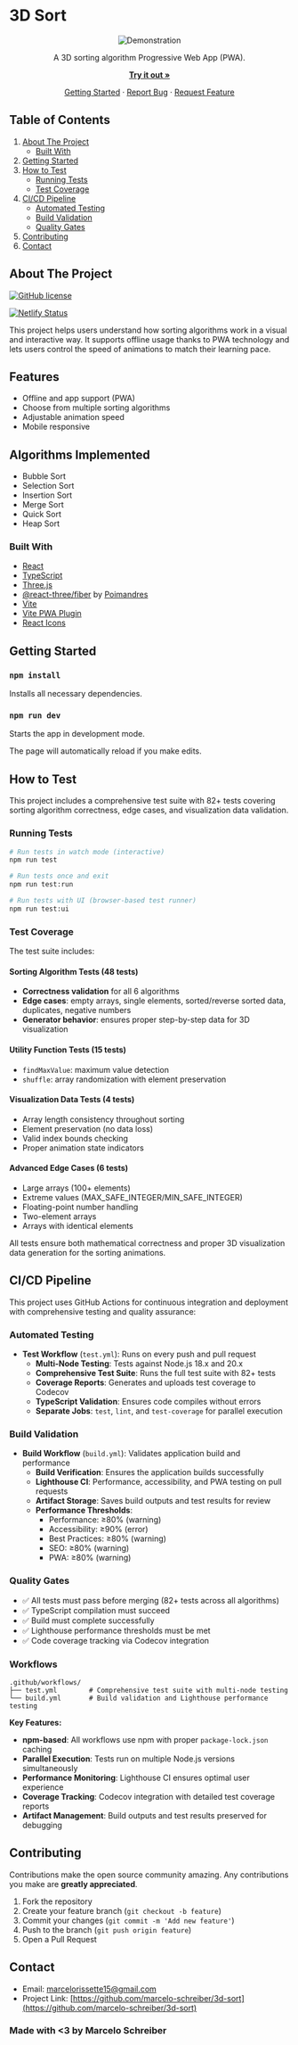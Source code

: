 # 3D Sort

<div align="center">

![Demonstration](public/demo.gif)

A 3D sorting algorithm Progressive Web App (PWA).

[**Try it out »**](https://3dsort.marcelo-schreiber.com/)

[Getting Started](#getting-started) · [Report Bug](https://github.com/marcelo-schreiber/3d-sort/issues) · [Request Feature](https://github.com/marcelo-schreiber/3d-sort/issues)

</div>

## Table of Contents

1. [About The Project](#about-the-project)
   - [Built With](#built-with)
2. [Getting Started](#getting-started)
3. [How to Test](#how-to-test)
   - [Running Tests](#running-tests)
   - [Test Coverage](#test-coverage)
4. [CI/CD Pipeline](#cicd-pipeline)
   - [Automated Testing](#automated-testing)
   - [Build Validation](#build-validation)
   - [Quality Gates](#quality-gates)
5. [Contributing](#contributing)
6. [Contact](#contact)

## About The Project

[![GitHub license](https://img.shields.io/github/license/marcelo-schreiber/3d-sort)](https://github.com/marcelo-schreiber/3d-sort/blob/main/LICENSE)

[![Netlify Status](https://api.netlify.com/api/v1/badges/0df0640d-32b2-47e8-b9be-015a8818b9d6/deploy-status)](https://app.netlify.com/projects/3dsort/deploys)

This project helps users understand how sorting algorithms work in a visual and interactive way. It supports offline usage thanks to PWA technology and lets users control the speed of animations to match their learning pace.

## Features

- Offline and app support (PWA)
- Choose from multiple sorting algorithms
- Adjustable animation speed
- Mobile responsive

## Algorithms Implemented

- Bubble Sort
- Selection Sort
- Insertion Sort
- Merge Sort
- Quick Sort
- Heap Sort

### Built With

- [React](https://reactjs.org/)
- [TypeScript](https://www.typescriptlang.org/)
- [Three.js](https://threejs.org/)
- [@react-three/fiber](https://docs.pmnd.rs/react-three-fiber/getting-started/introduction) by [Poimandres](https://github.com/pmndrs)
- [Vite](https://vitejs.dev/)
- [Vite PWA Plugin](https://vite-pwa-org.netlify.app/)
- [React Icons](https://react-icons.github.io/react-icons/)

## Getting Started

### `npm install`

Installs all necessary dependencies.

### `npm run dev`

Starts the app in development mode.

The page will automatically reload if you make edits.

## How to Test

This project includes a comprehensive test suite with 82+ tests covering sorting algorithm correctness, edge cases, and visualization data validation.

### Running Tests

```bash
# Run tests in watch mode (interactive)
npm run test

# Run tests once and exit
npm run test:run

# Run tests with UI (browser-based test runner)
npm run test:ui
```

### Test Coverage

The test suite includes:

#### **Sorting Algorithm Tests (48 tests)**

- **Correctness validation** for all 6 algorithms
- **Edge cases**: empty arrays, single elements, sorted/reverse sorted data, duplicates, negative numbers
- **Generator behavior**: ensures proper step-by-step data for 3D visualization

#### **Utility Function Tests (15 tests)**

- `findMaxValue`: maximum value detection
- `shuffle`: array randomization with element preservation

#### **Visualization Data Tests (4 tests)**

- Array length consistency throughout sorting
- Element preservation (no data loss)
- Valid index bounds checking
- Proper animation state indicators

#### **Advanced Edge Cases (6 tests)**

- Large arrays (100+ elements)
- Extreme values (MAX_SAFE_INTEGER/MIN_SAFE_INTEGER)
- Floating-point number handling
- Two-element arrays
- Arrays with identical elements

All tests ensure both mathematical correctness and proper 3D visualization data generation for the sorting animations.

## CI/CD Pipeline

This project uses GitHub Actions for continuous integration and deployment with comprehensive testing and quality assurance:

### Automated Testing

- **Test Workflow** (`test.yml`): Runs on every push and pull request
  - **Multi-Node Testing**: Tests against Node.js 18.x and 20.x
  - **Comprehensive Test Suite**: Runs the full test suite with 82+ tests
  - **Coverage Reports**: Generates and uploads test coverage to Codecov
  - **TypeScript Validation**: Ensures code compiles without errors
  - **Separate Jobs**: `test`, `lint`, and `test-coverage` for parallel execution

### Build Validation

- **Build Workflow** (`build.yml`): Validates application build and performance
  - **Build Verification**: Ensures the application builds successfully
  - **Lighthouse CI**: Performance, accessibility, and PWA testing on pull requests
  - **Artifact Storage**: Saves build outputs and test results for review
  - **Performance Thresholds**:
    - Performance: ≥80% (warning)
    - Accessibility: ≥90% (error)
    - Best Practices: ≥80% (warning)
    - SEO: ≥80% (warning)
    - PWA: ≥80% (warning)

### Quality Gates

- ✅ All tests must pass before merging (82+ tests across all algorithms)
- ✅ TypeScript compilation must succeed
- ✅ Build must complete successfully  
- ✅ Lighthouse performance thresholds must be met
- ✅ Code coverage tracking via Codecov integration

### Workflows

```text
.github/workflows/
├── test.yml        # Comprehensive test suite with multi-node testing
└── build.yml       # Build validation and Lighthouse performance testing
```

**Key Features:**

- **npm-based**: All workflows use npm with proper `package-lock.json` caching
- **Parallel Execution**: Tests run on multiple Node.js versions simultaneously
- **Performance Monitoring**: Lighthouse CI ensures optimal user experience
- **Coverage Tracking**: Codecov integration with detailed test coverage reports
- **Artifact Management**: Build outputs and test results preserved for debugging

## Contributing

Contributions make the open source community amazing. Any contributions you make are **greatly appreciated**.

1. Fork the repository
2. Create your feature branch (`git checkout -b feature`)
3. Commit your changes (`git commit -m 'Add new feature'`)
4. Push to the branch (`git push origin feature`)
5. Open a Pull Request

## Contact

- Email: <marcelorissette15@gmail.com>  
- Project Link: [https://github.com/marcelo-schreiber/3d-sort](https://github.com/marcelo-schreiber/3d-sort)

### Made with <3 by Marcelo Schreiber
